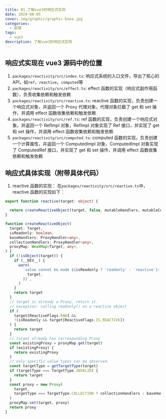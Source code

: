 ```yaml
---
title: 01.了解vue3的响应式实现
date: 2024-08-05
cover: img/graphic/graphic-base.jpg
categories:
  - 前端
tags:
  - vue3
description: 了解vue3的响应式实现
---
```


## 响应式实现在 vue3 源码中的位置

1. `packages/reactivity/src/index.ts`: 响应式系统的入口文件，导出了核心的 API，如`ref`，`reactive`，`computed`等
2. `packages/reactivity/src/effect.ts`: effect 函数的实现（响应式副作用函数），负责收集依赖和触发依赖
3. `packages/reactivity/src/reactive.ts`: reactive 函数的实现，负责创建一个响应式对象，并返回一个 Proxy 代理对象，代理对象拦截了 get 和 set 操作，并调用 effect 函数收集依赖和触发依赖
4. `packages/reactivity/src/ref.ts`: ref 函数的实现，负责创建一个响应式对象，并返回一个 RefImpl 对象，RefImpl 对象实现了 Ref 接口，并实现了 get 和 set 操作，并调用 effect 函数收集依赖和触发依赖
5. `packages/reactivity/src/computed.ts`: computed 函数的实现，负责创建一个计算属性，并返回一个 ComputedImpl 对象，ComputedImpl 对象实现了 ComputedRef 接口，并实现了 get 和 set 操作，并调用 effect 函数收集依赖和触发依赖

## 响应式具体实现（附带具体代码）

1. reactive 函数的实现：
   在`packages/reactivity/src/reactive.ts`中，reactive 函数的实现如下：

```typescript
export function reactive(target: object) {

  return createReactiveObject(target, false, mutableHandlers, mutableCollectionHandlers, reactiveMap);
}

function createReactiveObject(
  target: Target,
  isReadonly: boolean,
  baseHandlers: ProxyHandler<any>,
  collectionHandlers: ProxyHandler<any>,
  proxyMap: WeakMap<Target, any>,
) {
  if (!isObject(target)) {
    if (__DEV__) {
      warn(
        `value cannot be made ${isReadonly ? 'readonly' : 'reactive'}: ${String(
          target,
        )}`,
      )
    }
    return target
  }
  // target is already a Proxy, return it.
  // exception: calling readonly() on a reactive object
  if (
    target[ReactiveFlags.RAW] &&
    !(isReadonly && target[ReactiveFlags.IS_REACTIVE])
  ) {
    return target
  }
  // target already has corresponding Proxy
  const existingProxy = proxyMap.get(target)
  if (existingProxy) {
    return existingProxy
  }
  // only specific value types can be observed.
  const targetType = getTargetType(target)
  if (targetType === TargetType.INVALID) {
    return target
  }
  const proxy = new Proxy(
    target,
    targetType === TargetType.COLLECTION ? collectionHandlers : baseHandlers,
  )
  proxyMap.set(target, proxy)
  return proxy
}
```
